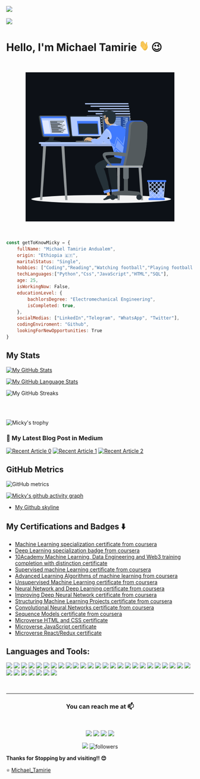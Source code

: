 ![](https://komarev.com/ghpvc/?username=Micky373)

<img src="https://img.shields.io/badge/Michael%20Tamirie-is%20Available for a Remote Work-greenyellow" />

<h1>Hello, I'm Michael Tamirie <img  src="https://raw.githubusercontent.com/ABSphreak/ABSphreak/master/gifs/Hi.gif" width="25px" height = "30px"> 😉</h1>

<br>

<p align = "center"><img src="./animation_500_kxa883sd.gif" alt="Michael Tamirie" width = "400px" height = "400px"/></p>

<br>

``` JavaScript
const getToKnowMicky = {
    fullName: "Michael Tamirie Andualem",
    origin: "Ethiopia 🇪🇹",
    maritalStatus: "Single",
    hobbies: ["Coding","Reading","Watching football","Playing football games","Solving puzzles"],
    techLanguages:["Python","Css","JavaScript","HTML","SQL"],
    age: 25,
    isWorkingNow: False,
    educationLevel: {
        bachlorsDegree: "Electromechanical Engineering",
        isCompleted: true,
    },
    socialMedias: ["LinkedIn","Telegram", "WhatsApp", "Twitter"],
    codingEnviroment: "Github",
    lookingForNewOpportunities: True    
}

 ```
 
 ## My Stats

[![My GitHub Stats](https://github-readme-stats.vercel.app/api/?username=Micky373&count_private=true&theme=buefy&showicons=true)](https://github-readme-stats.vercel.app/api/?username=Micky373&count_private=true&theme=buefy&showicons=true)

[![My GitHub Language Stats](https://github-readme-stats.vercel.app/api/top-langs/?username=Micky373&langs_count=5&theme=buefy)](https://github-readme-stats.vercel.app/api/top-langs/?username=Micky373&langs_count=5&theme=buefy)

![My GitHub Streaks](https://github-readme-streak-stats.herokuapp.com/?user=Micky373&)

<br />
<br />

![Micky's trophy](https://github-profile-trophy.vercel.app/?username=Micky373&theme=nord&column=7&margin-w=10&margin-h=15)

### 📝 My Latest Blog Post in Medium

<a target="_blank" href="https://github-readme-medium-recent-article.vercel.app/medium/@michaeltamirie/0"><img src="https://github-readme-medium-recent-article.vercel.app/medium/@michaeltamirie/0" alt="Recent Article 0"></a>
<a target="_blank" href="https://github-readme-medium-recent-article.vercel.app/medium/@michaeltamirie/1"><img src="https://github-readme-medium-recent-article.vercel.app/medium/@michaeltamirie/1" alt="Recent Article 1"></a>
<a target="_blank" href="https://github-readme-medium-recent-article.vercel.app/medium/@michaeltamirie/2"><img src="https://github-readme-medium-recent-article.vercel.app/medium/@michaeltamirie/2" alt="Recent Article 2"></a> <br>

## GitHub Metrics

![GitHub metrics](https://metrics.lecoq.io/Micky373)

[![Micky's github activity graph](https://activity-graph.herokuapp.com/graph?username=Micky373&theme=dracula)](https://github.com/Micky373/github-readme-activity-graph)

- [My Github skyline](https://skyline.github.com/micky373/2021)

## My Certifications and Badges :arrow_down:

- [Machine Learning specialization certificate from coursera](https://coursera.org/share/addb03afd18a5b9fb9819d0864e37acc)
- [Deep Learning specialization badge from coursera](https://www.credly.com/badges/c33dee32-9c52-40d5-beb8-ae882e53e427/public_url)
- [10Academy Machine Learning, Data Engineering and Web3 training completion with distinction certificate](https://drive.google.com/file/d/1_YGBsDF-g9k0Bvd8lzPjqpnMMtBTOXLV/view?usp=sharing)
- [Supervised machine Learning certificate from coursera ](https://coursera.org/share/9a687fb9d7457d5a692d4abc28c75fd2)
- [Advanced Learning Algorithms of machine learning from coursera](https://coursera.org/share/080827bd0be5f295ea6d846568222b76)
- [Unsupervised Machine Learning certificate from coursera](https://coursera.org/share/47b435b020b2310e7944ba1877f027a4)
- [Neural Network and Deep Learning certificate from coursera](https://coursera.org/share/f40e3cb348959778e9668bcb8a7ba0ec)
- [Improving Deep Neural Network certificate from coursera](https://coursera.org/share/c079bccb081bce21964c1ce42d982aa2)
- [Structuring Machine Learning Projects certificate from coursera](https://coursera.org/share/be8a30dfef24c7da3fd1f049ae1ada21)
- [Convolutional Neural Networks certificate from coursera](https://coursera.org/share/18d7502586810730bc537b549cf52305)
- [Sequence Models certificate from coursera](https://coursera.org/share/66ab1b219c9d562e65a5eb65438b781f)
- [Microverse HTML and CSS certificate](https://www.credential.net/1243efa2-6872-4030-bb30-a98da4a72798#gs.pk847n)
- [Microverse JavaScript certificate](https://www.credential.net/d56ae1f1-88b2-4256-87a5-0ec6fe8f3bd7)
- [Microverse React/Redux certificate](https://www.credential.net/50c50c5d-5da5-4a3a-90f2-dc61c5b84f1a)
 

## Languages and Tools:  

<p align="left"><img src = "https://img.shields.io/badge/-HTML5-E34F26?style=flat&logo=html5&logoColor=white">
<img src = "https://img.shields.io/badge/-CSS3-1572B6?style=flat&logo=css3&logoColor=white">
<img src="https://img.shields.io/badge/-JavaScript-eed718?style=flat&logo=javascript&logoColor=ffffff">
<img src="https://img.shields.io/badge/Python-3776AB?style=flat&logo=python&logoColor=white">
<img src="https://img.shields.io/badge/C-00599C?style=flat&logo=c&logoColor=white">
<img src="http://img.shields.io/badge/-Git-F1502F?style=flat&logo=git&logoColor=FFFFFF">
<img src="http://img.shields.io/badge/-Github-000000?style=flat&logo=github&logoColor=FFFFFF">
<img src="http://img.shields.io/badge/-VS%20Code-007ACC?style=flat&logo=visual%20studio%20code&logoColor=white">
<img src = "https://img.shields.io/badge/Linux-FCC624?style=flat&logo=Linux&logoColor=white">
<img src = "https://img.shields.io/badge/Kali%20Linux-557C94?style=flat&logo=Kalilinux&logoColor=white">
<img src = "https://img.shields.io/badge/Bash-4EAA25?style=flat&logo=gnubash&logoColor=white">
<img src = "https://img.shields.io/badge/Npm-CB3837?style=flat&logo=npm&logoColor=white">
<img src = "https://img.shields.io/badge/Wireshark-1679A7?style=flat&logo=wireshark&logoColor=white">
<img src = "https://img.shields.io/badge/Microsoft%20Word-2B579A?style=flat&logo=microsoftword&logoColor=white">
<img src = "https://img.shields.io/badge/Vim-019733?style=flat&logo=vim&logoColor=white">
<img src = "https://img.shields.io/badge/jQuery-0769AD?style=flat&logo=jQuery&logoColor=white">
<img src = "https://img.shields.io/badge/Node.js-339933?style=flat&logo=Node.js&logoColor=white">
<img src = "https://img.shields.io/badge/Puppet-FFAE1A?style=flat&logo=puppet&logoColor=white">
<img src = "https://img.shields.io/badge/WordPress-21759B?style=flat&logo=wordpress&logoColor=white">
<img src = "https://img.shields.io/badge/FastAPI-009688?style=flat&logo=fastapi&logoColor=white">
<img src = "https://img.shields.io/badge/Ruby-CC342D?style=flat&logo=ruby&logoColor=white">
<img src = "https://img.shields.io/badge/Postman-FF6C37?style=flat&logo=postman&logoColor=white">
<img src = "https://img.shields.io/badge/Trello-0052CC?style=flat&logo=trello&logoColor=white">
<img src = "https://img.shields.io/badge/Cisco-0052CC?style=flat&logo=Cisco&logoColor=white">
<img src = "https://img.shields.io/badge/Pandas-CC342D?style=flat&logo=Pandas&logoColor=white">
<img src = "https://img.shields.io/badge/Numpy-0052CC?style=flat&logo=Numpy&logoColor=white">
<img src = "https://img.shields.io/badge/Keras-1679A7?style=flat&logo=Keras&logoColor=white">
<img src = "https://img.shields.io/badge/Tensorflow-CC342D?style=flat&logo=Tensorflow&logoColor=white">
<img src = "https://img.shields.io/badge/mlflow-019733?style=flat&logo=mlflow&logoColor=white">
<img src = "https://img.shields.io/badge/dvc-1572B6?style=flat&logo=dvc&logoColor=white">
<img src = "https://img.shields.io/badge/docker-F1502F?style=flat&logo=docker&logoColor=white">
<img src = "https://img.shields.io/badge/medium-696969?style=flat&logo=medium&logoColor=white">
</p>
<br/>

____

<h3 align="center"> You can reach me at 📫 </h3>
<br />
<p align="center">
<a href="https://www.linkedin.com/in/michael-tamirie-288a331ab/"><img src="https://img.shields.io/badge/linkedin-%230077B5.svg?&style=for-the-badge&logo=linkedin&logoColor=white"/></a>
<a href="https://www.instagram.com/mickyta12/"><img src="https://img.shields.io/badge/instagram-%23E4405F.svg?&style=for-the-badge&logo=instagram&logoColor=white"/></a>
<a href="https://mailto:michaeltamirie@gmail.com"><img src="https://img.shields.io/badge/-Gmail-%23333?style=for-the-badge&logo=gmail&logoColor=white" target="_blank"/></a>
<a href="https://medium.com/@michaeltamirie"><img src="https://img.shields.io/badge/-Medium-%11111?style=for-the-badge&logo=medium&logoColor=white" target="_blank"/></a>
<p align = "center"><a href="https://github.com/Micky373">
<a href="https://www.youtube.com/channel/UCs-Hs4jmvzfyKyN8Km3d6Hw"><img src="https://img.shields.io/badge/youtube-%23E4405F.svg?&style=for-the-badge&logo=youtube&logoColor=white"/></a>
<img alt="followers" title="Follow me on Github" src="https://img.shields.io/github/followers/Micky373?color=236ad3&labelColor=1155ba&style=for-the-badge&logo=github&label=Follow"/></a></p>
</p>

**Thanks for Stopping by and visiting!! 😊**

<p align="center">

⭐️ [Michael_Tamirie](https://github.com/Micky373)

</p>
